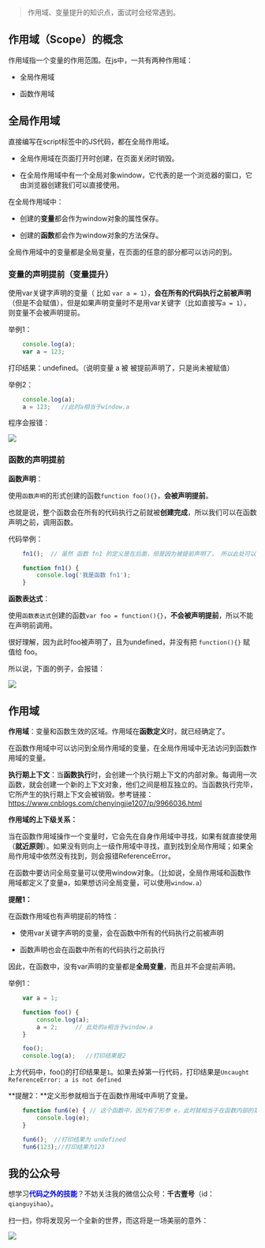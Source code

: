 

> 作用域、变量提升的知识点，面试时会经常遇到。

## 作用域（Scope）的概念

作用域指一个变量的作用范围。在js中，一共有两种作用域：

- 全局作用域

- 函数作用域

## 全局作用域

直接编写在script标签中的JS代码，都在全局作用域。

- 全局作用域在页面打开时创建，在页面关闭时销毁。

- 在全局作用域中有一个全局对象window，它代表的是一个浏览器的窗口，它由浏览器创建我们可以直接使用。

在全局作用域中：

- 创建的**变量**都会作为window对象的属性保存。

- 创建的**函数**都会作为window对象的方法保存。

全局作用域中的变量都是全局变量，在页面的任意的部分都可以访问的到。

### 变量的声明提前（变量提升）

使用var关键字声明的变量（ 比如 `var a = 1`），**会在所有的代码执行之前被声明**（但是不会赋值），但是如果声明变量时不是用var关键字（比如直接写`a = 1`），则变量不会被声明提前。

举例1：

```javascript
    console.log(a);
    var a = 123;
```


打印结果：undefined。（说明变量 a 被 被提前声明了，只是尚未被赋值）

举例2：

```javascript
    console.log(a);
    a = 123;   //此时a相当于window.a
```

程序会报错：

![](http://img.smyhvae.com/20180314_2136.png)

### 函数的声明提前

**函数声明**：

使用`函数声明`的形式创建的函数`function foo(){}`，**会被声明提前**。

也就是说，整个函数会在所有的代码执行之前就被**创建完成**，所以我们可以在函数声明之前，调用函数。

代码举例：

```javascript
    fn1();  // 虽然 函数 fn1 的定义是在后面，但是因为被提前声明了， 所以此处可以调用函数

    function fn1() {
        console.log('我是函数 fn1');
    }

```

**函数表达式**：

使用`函数表达式`创建的函数`var foo = function(){}`，**不会被声明提前**，所以不能在声明前调用。

很好理解，因为此时foo被声明了，且为undefined，并没有把 `function(){}` 赋值给 foo。

所以说，下面的例子，会报错：

![](http://img.smyhvae.com/20180314_2145.png)

##  作用域

**作用域**：变量和函数生效的区域。作用域在**函数定义**时，就已经确定了。

在函数作用域中可以访问到全局作用域的变量，在全局作用域中无法访问到函数作用域的变量。

**执行期上下文**：当**函数执行**时，会创建一个执行期上下文的内部对象。每调用一次函数，就会创建一个新的上下文对象，他们之间是相互独立的。当函数执行完毕，它所产生的执行期上下文会被销毁。参考链接：<https://www.cnblogs.com/chenyingjie1207/p/9966036.html>


**作用域的上下级关系：**

当在函数作用域操作一个变量时，它会先在自身作用域中寻找，如果有就直接使用（**就近原则**）。如果没有则向上一级作用域中寻找，直到找到全局作用域；如果全局作用域中依然没有找到，则会报错ReferenceError。

在函数中要访问全局变量可以使用window对象。（比如说，全局作用域和函数作用域都定义了变量a，如果想访问全局变量，可以使用`window.a`）

**提醒1：**

在函数作用域也有声明提前的特性：

- 使用var关键字声明的变量，会在函数中所有的代码执行之前被声明

- 函数声明也会在函数中所有的代码执行之前执行


因此，在函数中，没有var声明的变量都是**全局变量**，而且并不会提前声明。

举例1：

```javascript
    var a = 1;

    function foo() {
        console.log(a);
        a = 2;     // 此处的a相当于window.a
    }

    foo();
    console.log(a);   //打印结果是2

```

上方代码中，foo()的打印结果是`1`。如果去掉第一行代码，打印结果是`Uncaught ReferenceError: a is not defined`


**提醒2：**定义形参就相当于在函数作用域中声明了变量。

```javascript
    function fun6(e) { // 这个函数中，因为有了形参 e，此时就相当于在函数内部的第一行代码里，写了 var e;
        console.log(e);
    }

    fun6();  //打印结果为 undefined
    fun6(123);//打印结果为123
```


## 我的公众号

想学习<font color=#0000ff>**代码之外的技能**</font>？不妨关注我的微信公众号：**千古壹号**（id：`qianguyihao`）。

扫一扫，你将发现另一个全新的世界，而这将是一场美丽的意外：

![](http://img.smyhvae.com/2016040102.jpg)

